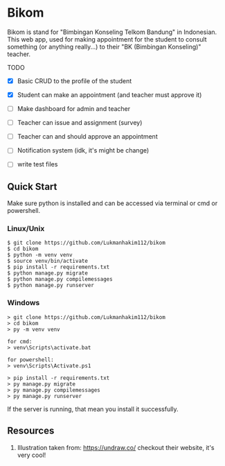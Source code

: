 # Bikom

Bikom is stand for "Bimbingan Konseling Telkom Bandung" in Indonesian. This web app, used for making appointment for the student
to consult something (or anything really...) to their "BK (Bimbingan Konseling)" teacher. 

TODO
- [x] Basic CRUD to the profile of the student
- [x] Student can make an appointment (and teacher must approve it)
- [ ] Make dashboard for admin and teacher
- [ ] Teacher can issue and assignment (survey)
- [ ] Teacher can and should approve an appointment
- [ ] Notification system (idk, it's might be change)

- [ ] write test files

## Quick Start

Make sure python is installed and can be accessed via terminal or cmd or powershell.

### Linux/Unix
```console
$ git clone https://github.com/Lukmanhakim112/bikom
$ cd bikom
$ python -m venv venv
$ source venv/bin/activate
$ pip install -r requirements.txt
$ python manage.py migrate
$ python manage.py compilemessages
$ python manage.py runserver
```

### Windows
```console
> git clone https://github.com/Lukmanhakim112/bikom
> cd bikom
> py -m venv venv

for cmd:
> venv\Scripts\activate.bat

for powershell:
> venv\Scripts\Activate.ps1

> pip install -r requirements.txt
> py manage.py migrate
> py manage.py compilemessages
> py manage.py runserver
```
If the server is running, that mean you install it successfully.

## Resources

1. Illustration taken from: https://undraw.co/ checkout their website, it's very cool!
